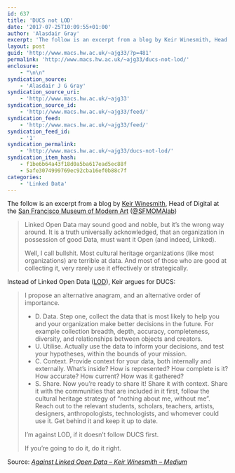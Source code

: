 ```yaml
---
id: 637
title: 'DUCS not LOD'
date: '2017-07-25T10:09:55+01:00'
author: 'Alasdair Gray'
excerpt: 'The follow is an excerpt from a blog by Keir Winesmith, Head of Digital at the San Francisco Museum of Modern Art (@SFMOMAlab) Linked Open Data may sound good and noble, but it&rsquo;s the wrong way&nbsp;around. It is a truth universally acknowledged, that an organization in possession of good Data, must want it Open (and [&hellip;]'
layout: post
guid: 'http://www.macs.hw.ac.uk/~ajg33/?p=481'
permalink: 'http://www.macs.hw.ac.uk/~ajg33/ducs-not-lod/'
enclosure:
    - "\n\n"
syndication_source:
    - 'Alasdair J G Gray'
syndication_source_uri:
    - 'http://www.macs.hw.ac.uk/~ajg33'
syndication_source_id:
    - 'http://www.macs.hw.ac.uk/~ajg33/feed/'
syndication_feed:
    - 'http://www.macs.hw.ac.uk/~ajg33/feed/'
syndication_feed_id:
    - '1'
syndication_permalink:
    - 'http://www.macs.hw.ac.uk/~ajg33/ducs-not-lod/'
syndication_item_hash:
    - f1be6b64a43f18d0a5ba617ead5ec88f
    - 5afe3074999769ec92cba16ef0b88c7f
categories:
    - 'Linked Data'
---
```


The follow is an excerpt from a blog by [Keir Winesmith](https://www.sfmoma.org/author/keir-winesmith/), Head of Digital at the [San Francisco Museum of Modern Art](https://www.sfmoma.org/) ([@SFMOMAlab](http://twitter.com/SFMOMAlab))

> Linked Open Data may sound good and noble, but it’s the wrong way around. It is a truth universally acknowledged, that an organization in possession of good Data, must want it Open (and indeed, Linked).
> 
> Well, I call bullshit. Most cultural heritage organizations (like most organizations) are terrible at data. And most of those who are good at collecting it, very rarely use it effectively or strategically.

Instead of Linked Open Data ([LOD](http://linkeddata.org/)), Keir argues for DUCS:

> I propose an alternative anagram, and an alternative order of importance.
> 
> - D. Data. Step one, collect the data that is most likely to help you and your organization make better decisions in the future. For example collection breadth, depth, accuracy, completeness, diversity, and relationships between objects and creators.
> - U. Utilise. Actually use the data to inform your decisions, and test your hypotheses, within the bounds of your mission.
> - C. Context. Provide context for your data, both internally and externally. What’s inside? How is represented? How complete is it? How accurate? How current? How was it gathered?
> - S. Share. Now you’re ready to share it! Share it with context. Share it with the communities that are included in it first, follow the cultural heritage strategy of “nothing about me, without me”. Reach out to the relevant students, scholars, teachers, artists, designers, anthropologists, technologists, and whomever could use it. Get behind it and keep it up to date.
> 
> I’m against LOD, if it doesn’t follow DUCS first.
> 
> If you’re going to do it, do it right.

Source: *[Against Linked Open Data – Keir Winesmith – Medium](https://medium.com/@drkeir/against-linked-open-data-502a53b62fb7)*